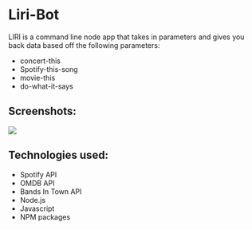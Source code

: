 # Liri-Bot


LIRI is a command line node app that takes in parameters and gives you back data based off the following parameters: 

-	concert-this
-	Spotify-this-song
-	movie-this
-	do-what-it-says

## Screenshots:

![ ](screenshots/Screen%20Shot1.png)


## Technologies used:

* Spotify API
* OMDB API
* Bands In Town API
* Node.js
* Javascript
* NPM packages
